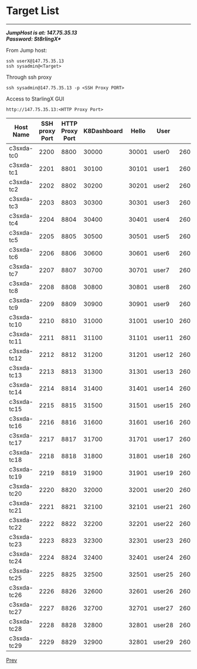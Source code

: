 # Target List

---

***JumpHost is at: 147.75.35.13***<br/>
***Password: St8rlingX\****<br/>

From Jump host:<br/>
```
ssh userX@147.75.35.13
ssh sysadmin@<Target>
```

Through ssh proxy
```
ssh sysadmin@147.75.35.13 -p <SSH Proxy PORT>
```

Access to StarlingX GUI
```
http://147.75.35.13:<HTTP Proxy Port>
```

| Host Name| SSH proxy Port| HTTP Proxy Port| K8Dashboard | Hello | User | IPv6 | IPV6 net | IPV6 GW |
|----------|---------------|----------------|-------------|-------|------|------|----------|---------|
|c3sxda-tc0|2200|8800|30000|30001|user0|2604:1380:4642:a300::52|2604:1380:4642:a300::50/124|2604:1380:4642:a300::61|
|c3sxda-tc1|2201|8801|30100|30101|user1|2604:1380:4642:a300::102|2604:1380:4642:a300::100/124|2604:1380:4642:a300::101|
|c3sxda-tc2|2202|8802|30200|30201|user2|2604:1380:4642:a300::f2|2604:1380:4642:a300::f0/124|2604:1380:4642:a300::f1|
|c3sxda-tc3|2203|8803|30300|30301|user3|2604:1380:4642:a300::b2|2604:1380:4642:a300::b0/124|2604:1380:4642:a300::b1|
|c3sxda-tc4|2204|8804|30400|30401|user4|2604:1380:4642:a300::c2|2604:1380:4642:a300::c0/124|2604:1380:4642:a300::c1|
|c3sxda-tc5|2205|8805|30500|30501|user5|2604:1380:4642:a300::62|2604:1380:4642:a300::60/124|2604:1380:4642:a300::61|
|c3sxda-tc6|2206|8806|30600|30601|user6|2604:1380:4642:a300::92|2604:1380:4642:a300::90/124|2604:1380:4642:a300::91|
|c3sxda-tc7|2207|8807|30700|30701|user7|2604:1380:4642:a300::42|2604:1380:4642:a300::40/124|2604:1380:4642:a300::41|
|c3sxda-tc8|2208|8808|30800|30801|user8|2604:1380:4642:a300::122|2604:1380:4642:a300::120/124|2604:1380:4642:a300::121|
|c3sxda-tc9|2209|8809|30900|30901|user9|2604:1380:4642:a300::d2|2604:1380:4642:a300::d0/124|2604:1380:4642:a300::d1|
|c3sxda-tc10|2210|8810|31000|31001|user10|2604:1380:4642:a300::e2|2604:1380:4642:a300::e0/124|2604:1380:4642:a300::e1|
|c3sxda-tc11|2211|8811|31100|31101|user11|2604:1380:4642:a300::72|2604:1380:4642:a300::70/124|2604:1380:4642:a300::71|
|c3sxda-tc12|2212|8812|31200|31201|user12|2604:1380:4642:a300::82|2604:1380:4642:a300::80/124|2604:1380:4642:a300::81|
|c3sxda-tc13|2213|8813|31300|31301|user13|2604:1380:4642:a300::112|2604:1380:4642:a300::110/124|2604:1380:4642:a300::111|
|c3sxda-tc14|2214|8814|31400|31401|user14|2604:1380:4642:a300::a2|2604:1380:4642:a300::a0/124|2604:1380:4642:a300::a1|
|c3sxda-tc15|2215|8815|31500|31501|user15|2604:1380:4642:a300::32|2604:1380:4642:a300::30/124|2604:1380:4642:a300::31|
|c3sxda-tc16|2216|8816|31600|31601|user16|2604:1380:4642:a300::132|2604:1380:4642:a300::130/124|2604:1380:4642:a300::131|
|c3sxda-tc17|2217|8817|31700|31701|user17|2604:1380:4642:a300::142|2604:1380:4642:a300::140/124|2604:1380:4642:a300::141|
|c3sxda-tc18|2218|8818|31800|31801|user18|2604:1380:4642:a300::152|2604:1380:4642:a300::150/124|2604:1380:4642:a300::151|
|c3sxda-tc19|2219|8819|31900|31901|user19|2604:1380:4642:a300::162|2604:1380:4642:a300::160/124|2604:1380:4642:a300::161|
|c3sxda-tc20|2220|8820|32000|32001|user20|2604:1380:4642:a300::172|2604:1380:4642:a300::170/124|2604:1380:4642:a300::171|
|c3sxda-tc21|2221|8821|32100|32101|user21|2604:1380:4642:a300::1c2|2604:1380:4642:a300::1c0/124|2604:1380:4642:a300::1c1|
|c3sxda-tc22|2222|8822|32200|32201|user22|2604:1380:4642:a300::182|2604:1380:4642:a300::180/124|2604:1380:4642:a300::181|
|c3sxda-tc23|2223|8823|32300|32301|user23|2604:1380:4642:a300::1a2|2604:1380:4642:a300::1a0/124|2604:1380:4642:a300::1a1|
|c3sxda-tc24|2224|8824|32400|32401|user24|2604:1380:4642:a300::1d2|2604:1380:4642:a300::1d0/124|2604:1380:4642:a300::1d1|
|c3sxda-tc25|2225|8825|32500|32501|user25|2604:1380:4642:a300::192|2604:1380:4642:a300::190/124|2604:1380:4642:a300::191|
|c3sxda-tc26|2226|8826|32600|32601|user26|2604:1380:4642:a300::1b2|2604:1380:4642:a300::1b0/124|2604:1380:4642:a300::1b1|
|c3sxda-tc27|2227|8826|32700|32701|user27|2604:1380:4642:a300::1f2|2604:1380:4642:a300::1f0/124|2604:1380:4642:a300::1f1|
|c3sxda-tc28|2228|8828|32800|32801|user28|2604:1380:4642:a300::1e2|2604:1380:4642:a300::1e0/124|2604:1380:4642:a300::1e1|
|c3sxda-tc29|2229|8829|32900|32801|user29|2604:1380:4642:a300::202|2604:1380:4642:a300::200/124|2604:1380:4642:a300::201|


[Prev](../Readme.md)
